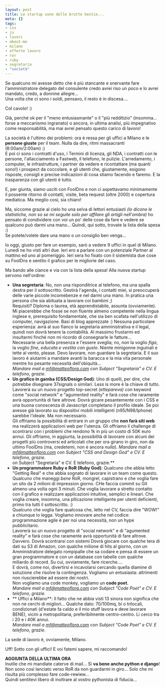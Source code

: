 ```yaml
--- 
layout: post
title: Le startup sono delle brutte bestie...
meta: {}
tags: 
- css
- js
- lavori
- about-me
- milano
- offerte lavoro
- ror
- ruby
- segretaria
- "società"
---
```

Se qualcuno mi avesse detto che è più stancante e snervante fare l'amministratore delegato del consulente credo avrei riso un poco e lo avrei mandato, credo, a donnine allegre...  
Una volta che ci sono i soldi, pensavo, il resto è in discesa....  
  
Col cavolo! :)  
    
Già, perché ok per il "meno entusiasmante" o il "più redditizio" (insomma... forse a meccanismo ingranato) o ancora, in ultima analisi, più impegnativo come responsabilità, ma mai avrei pensato questo carico di lavoro!  
  
La società è l'ultimo dei problemi: ora è ressa per gli uffici a Milano e le **persone giuste** per il team. Nulla da dire, ritmi massacranti (8:00am/2:00am) :)  
E poi ci sono i contratti d'uso, i Termini di licenza, gli NDA, i contratti con le persone, l'allacciamento a Fastweb, il telefono, le pulizie. L'arredamento, i computer, le infrastrutture, i partner da vedere e ricontattare (ma quanti sono!) i prospect da coccolare, e gli utenti che, giustamente, esigono risposte, consigli e precise indicazioni di cosa stiamo facendo e faremo. E la trasparenza con gli utenti è tutto.   
  
E, per giunta, siamo usciti con FoolDns e non ci aspettavamo minimamente il possente ritorno di contatti, visite, beta request (oltre 2000) e copertura mediatica. Ma meglio così, sia chiaro!  
  
Ma, siccome grazie al cielo ho una selva di lettori entusiasti *(lo dicono le statistiche, non so se mi seguite solo per affilare gli artigli nell'ombra)* ho pensato di condividere con voi un po' delle cose da fare e vedere se qualcuno può darmi una mano... Quindi, qui sotto, trovate la lista della spesa :)  
Se potete/volete dare una mano o un consiglio ben venga...  
  
Io oggi, giusto per fare un esempio, sarò a vedere 9 uffici in quel di Milano. Lunedì ne ho visti altri due. Ieri ero a parlare con un potenziale Partner al mattino ed uno al pomeriggio. Ieri sera ho fixato con il sistemista due cose su FoolDns e sentito il grafico per le migliorie del caso.  
  
Ma bando alle ciance e via con la lista della spesa! Alla nuova startup servono nell'ordine:  
  
* **Una segretaria**: No, non una risponditrice al telefono, ma una spalla destra per il sottoscritto. Gestirà l'agenda, i contatti miei, si preoccuperà delle varie piccole incomebenze e nel darmi una mano. In pratica una persona che sia abituata a lavorare coi bambini ;)  
    Requisiti? Diploma o laurea, età apprendistabile, assunta (ovviamente). Mi piacerebbe che fosse se non fluente almeno competente nella lingua inglese e, prerequisito fondamentale, che sia ben scafata nell'utilizzo di computer, navigazione. Basi di blog apprezzate :)  Nessuna particolare esperienza: avrà al suo fianco la segretaria amministrativa e il legal, quindi non dovrà tenere la contabilità. Al massimo frustarmi ed insultarmi finché non mi ricordo di consegnarle le fatture...  
    Necessarie una bella presenza e l'essere sveglia; no, non la voglio _figa_, la voglio _fine, educata e vestita con gusto_. Niente minigonne inguinali e tette al vento, please. Devo lavorare, non guardare la segretaria. E il suo lavoro è aiutarmi a mandare avanti la baracca e la mia vita personale mentre ho pesante necessità dell'obiquità...  
    *Mandare mail a mf@matteoflora.com con Subject "Segretaria" e CV. E telefono, grazie.*  
* **Un grafico in gamba (CSS/Design God)**: Uno di quelli, per dire, che potrebbe disegnare 37signals o similari. Less is more è la chiave di tutto. Lavorerà su un nuovo progetto top-secret *(ettepareva)* con keyword come "social network" e "agumented reality" e farà cose che raramente avrà opportunità di fare altrove. Dovrà gicare pesantemente con i CSS e una buona conoscenza di Javascript completano il profilo ideale. Se poi avesse già lavorato su dispositivi mobili intelligenti (n95/N98/Iphone) sarebbe l'ideale. Ma non necessario.  
    Gli offriamo la possibilità di entrare in un gruppo che **non farà siti web** ma realizzerà applicazioni web per l'utenza. Gli offriamo il challenge di scontrarsi con i problemi che rendono 1k in più un costo di 50K euro annui. Gli offriamo, in aggiunta, la possibilità di lavorare con alcuni dei progetti più controversi ed articolati che per ora girano in giro, non da ultimo FoolDns (ma, credetemi, non è ancora _nulla_).
    *Mandare mail a mf@matteoflora.com con Subject "CSS and Design God" e CV. E telefono, grazie.*  
on Subject "Segretaria" e CV. E telefono, grazie.**  
* **Un programmatore Ruby e RoR (Ruby God)**: Qualcuno che abbia letto "Getting Real" e che abbia sognato di lavorare in un team come questo. Qualcuno che maneggi _bene_ RoR, mongrel, capistrano e che voglia fare un sito da 2 milioni di impression giorno. CHe faccia commit su Git almeno una volta ogni 3 minuti. Che voglia lavorare a stretto contatto con il grafico e realizzare applicazioni intuitive, semplici e lineari. Che voglia creare, insomma, una pllicazione intelligente per utenti deficienti, primo tra tutti il sottoscritto. :)   
    Qualcuno che voglia fare qualcosa che, letto nel CV, faccia dire "WOW!" a chiunque lo legga. Vogliamo innovare anche nel codice: programmazione agile è per noi una necessità, non un hype pubblicitario.  
    Lavorerà su un nuovo progetto di "social network" e di "agumented reality" e farà cose che raramente avrà opportunità di fare altrove. Davvero. Dovrà scontrarsi con sistemi Dovrà giocare con qualche tera di dati su S3 di Amazon, con qualche milione di hits al giorno, con un Amministratore delegato rompipalle che sa codare e pensa di essere un gran programmatore e con un database con tabelle con qualche miliardo di record. Su cui, ovviamente, fare ricerche....    
    E dovrà, come noi, divertirsi e incavolarsi cercando quella diamine di soluzione che risolve la contingenza. Vogliamo un entusiasta: altrimenti non riuscierebbe ad essere dei nostri.  
    Non vogliamo una code monkey, vogliamo un **code poet**.  
    *Mandare mail a mf@matteoflora.com con Subject "Code Poet" e CV. E telefono, grazie.*  
* ** Uffici a Milano**: Il fatto che ne abbia visti 13 sinora non significa che non ne cerchi di migliori... Qualche dato: 70/100mq, bi o trilocali, condizionati (d'estate fa caldo e il mio stuff lavora e deve lavorare BENE), vicini a metropolitana, preferibilmente centro-centro. Li cerco tra i 20 e i 40K annui.  
    *Mandare mail a mf@matteoflora.com con Subject "Code Poet" e CV. E telefono, grazie.*   
  
La sede di lavoro è, ovviamente, Milano.  
  
Uff! Sotto con gli uffici! E voi fatemi sapere, mi raccomando!  
  
**AGGIUNTA DELLA ULTIMA ORA**  
Inutile che mi mandiate caterve di mail... Sì **va bene anche python e django**! Non sono così lanciato verso RoR da non guardarmi in giro... Solo che mi risulta più complesso fare code-rewiew...  
Quindi sentitevi libero di inoltrare al vostro pythonista di fiducia...  
  
 

